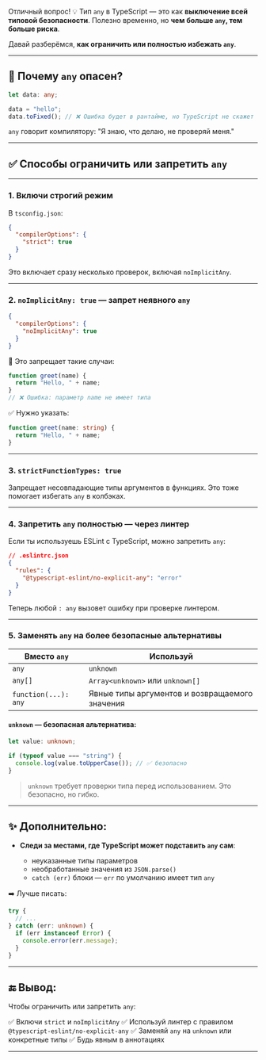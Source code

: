 Отличный вопрос! 💡
Тип `any` в TypeScript — это как **выключение всей типовой безопасности**. Полезно временно, но **чем больше `any`, тем больше риска**.

Давай разберёмся, **как ограничить или полностью избежать `any`**.

---

## 📌 Почему `any` опасен?

```ts
let data: any;

data = "hello";
data.toFixed(); // ❌ Ошибка будет в рантайме, но TypeScript не скажет
```

`any` говорит компилятору: "Я знаю, что делаю, не проверяй меня."

---

## ✅ Способы ограничить или запретить `any`

---

### 1. **Включи строгий режим**

В `tsconfig.json`:

```json
{
  "compilerOptions": {
    "strict": true
  }
}
```

Это включает сразу несколько проверок, включая `noImplicitAny`.

---

### 2. **`noImplicitAny: true`** — запрет неявного `any`

```json
{
  "compilerOptions": {
    "noImplicitAny": true
  }
}
```

📛 Это запрещает такие случаи:

```ts
function greet(name) {
  return "Hello, " + name;
}
// ❌ Ошибка: параметр name не имеет типа
```

✅ Нужно указать:

```ts
function greet(name: string) {
  return "Hello, " + name;
}
```

---

### 3. **`strictFunctionTypes: true`**

Запрещает несовпадающие типы аргументов в функциях. Это тоже помогает избегать `any` в колбэках.

---

### 4. **Запретить `any` полностью — через линтер**

Если ты используешь ESLint с TypeScript, можно запретить `any`:

```json
// .eslintrc.json
{
  "rules": {
    "@typescript-eslint/no-explicit-any": "error"
  }
}
```

Теперь любой `: any` вызовет ошибку при проверке линтером.

---

### 5. **Заменять `any` на более безопасные альтернативы**

| Вместо `any`         | Используй                                      |
| -------------------- | ---------------------------------------------- |
| `any`                | `unknown`                                      |
| `any[]`              | `Array<unknown>` или `unknown[]`               |
| `function(...): any` | Явные типы аргументов и возвращаемого значения |

#### `unknown` — безопасная альтернатива:

```ts
let value: unknown;

if (typeof value === "string") {
  console.log(value.toUpperCase()); // ✅ безопасно
}
```

> `unknown` требует проверки типа перед использованием. Это безопасно, но гибко.

---

## ✨ Дополнительно:

* **Следи за местами, где TypeScript может подставить `any` сам**:

  * неуказанные типы параметров
  * необработанные значения из `JSON.parse()`
  * `catch (err)` блоки — `err` по умолчанию имеет тип `any`

➡️ Лучше писать:

```ts
try {
  // ...
} catch (err: unknown) {
  if (err instanceof Error) {
    console.error(err.message);
  }
}
```

---

## 🔚 Вывод:

Чтобы ограничить или запретить `any`:

✅ Включи `strict` и `noImplicitAny`
✅ Используй линтер с правилом `@typescript-eslint/no-explicit-any`
✅ Заменяй `any` на `unknown` или конкретные типы
✅ Будь явным в аннотациях

---

